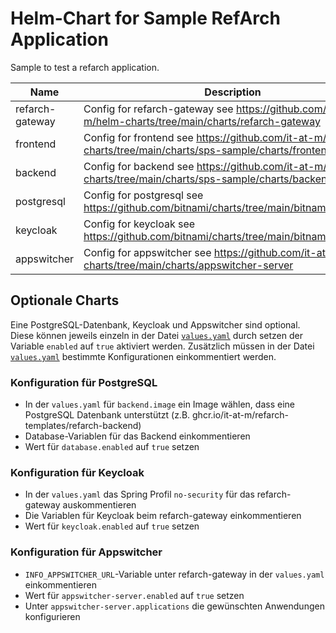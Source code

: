 # Helm-Chart for Sample RefArch Application

Sample to test a refarch application.

| Name            | Description                                                                                            | Value |
|-----------------|--------------------------------------------------------------------------------------------------------|-------|
| refarch-gateway | Config for refarch-gateway see https://github.com/it-at-m/helm-charts/tree/main/charts/refarch-gateway | {}    |
| frontend        | Config for frontend see https://github.com/it-at-m/helm-charts/tree/main/charts/sps-sample/charts/frontend    | {}    |
| backend         | Config for backend see https://github.com/it-at-m/helm-charts/tree/main/charts/sps-sample/charts/backend     | {}    |
| postgresql      | Config for postgresql see https://github.com/bitnami/charts/tree/main/bitnami/postgresql               | {}    |
| keycloak        | Config for keycloak see https://github.com/bitnami/charts/tree/main/bitnami/keycloak                   | {}    |
| appswitcher     | Config for appswitcher see https://github.com/it-at-m/helm-charts/tree/main/charts/appswitcher-server  | {}    |

## Optionale Charts

Eine PostgreSQL-Datenbank, Keycloak und Appswitcher sind optional. Diese können jeweils einzeln in der Datei [`values.yaml`](charts/sps-sample/values.yaml) durch setzen der Variable `enabled` auf `true` aktiviert werden.
Zusätzlich müssen in der Datei [`values.yaml`](charts/sps-sample/values.yaml) bestimmte Konfigurationen einkommentiert werden.

### Konfiguration für PostgreSQL

- In der `values.yaml` für `backend.image` ein Image wählen, dass eine PostgreSQL Datenbank unterstützt (z.B. ghcr.io/it-at-m/refarch-templates/refarch-backend)
- Database-Variablen für das Backend einkommentieren
- Wert für `database.enabled` auf `true` setzen

### Konfiguration für Keycloak

- In der `values.yaml` das Spring Profil `no-security` für das refarch-gateway auskommentieren
- Die Variablen für Keycloak beim refarch-gateway einkommentieren
- Wert für `keycloak.enabled` auf `true` setzen

### Konfiguration für Appswitcher

- `INFO_APPSWITCHER_URL`-Variable unter refarch-gateway in der `values.yaml` einkommentieren
- Wert für `appswitcher-server.enabled` auf `true` setzen
- Unter `appswitcher-server.applications` die gewünschten Anwendungen konfigurieren
